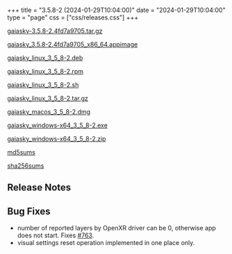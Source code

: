 +++
title = "3.5.8-2 (2024-01-29T10:04:00)"
date = "2024-01-29T10:04:00"
type = "page"
css = ["css/releases.css"]
+++

<section class="download-links">

<div class="package">

[gaiasky-3.5.8-2.4fd7a9705.tar.gz](https://gaia.ari.uni-heidelberg.de/gaiasky/releases/3.5.8-2.4fd7a9705/gaiasky-3.5.8-2.4fd7a9705.tar.gz)

</div>
<div class="package">

[gaiasky_3.5.8-2.4fd7a9705_x86_64.appimage](https://gaia.ari.uni-heidelberg.de/gaiasky/releases/3.5.8-2.4fd7a9705/gaiasky_3.5.8-2.4fd7a9705_x86_64.appimage)

</div>
<div class="package">

[gaiasky_linux_3_5_8-2.deb](https://gaia.ari.uni-heidelberg.de/gaiasky/releases/3.5.8-2.4fd7a9705/gaiasky_linux_3_5_8-2.deb)

</div>
<div class="package">

[gaiasky_linux_3_5_8-2.rpm](https://gaia.ari.uni-heidelberg.de/gaiasky/releases/3.5.8-2.4fd7a9705/gaiasky_linux_3_5_8-2.rpm)

</div>
<div class="package">

[gaiasky_linux_3_5_8-2.sh](https://gaia.ari.uni-heidelberg.de/gaiasky/releases/3.5.8-2.4fd7a9705/gaiasky_linux_3_5_8-2.sh)

</div>
<div class="package">

[gaiasky_linux_3_5_8-2.tar.gz](https://gaia.ari.uni-heidelberg.de/gaiasky/releases/3.5.8-2.4fd7a9705/gaiasky_linux_3_5_8-2.tar.gz)

</div>
<div class="package">

[gaiasky_macos_3_5_8-2.dmg](https://gaia.ari.uni-heidelberg.de/gaiasky/releases/3.5.8-2.4fd7a9705/gaiasky_macos_3_5_8-2.dmg)

</div>
<div class="package">

[gaiasky_windows-x64_3_5_8-2.exe](https://gaia.ari.uni-heidelberg.de/gaiasky/releases/3.5.8-2.4fd7a9705/gaiasky_windows-x64_3_5_8-2.exe)

</div>
<div class="package">

[gaiasky_windows-x64_3_5_8-2.zip](https://gaia.ari.uni-heidelberg.de/gaiasky/releases/3.5.8-2.4fd7a9705/gaiasky_windows-x64_3_5_8-2.zip)

</div>
<div class="package">

[md5sums](https://gaia.ari.uni-heidelberg.de/gaiasky/releases/3.5.8-2.4fd7a9705/md5sums)

</div>
<div class="package">

[sha256sums](https://gaia.ari.uni-heidelberg.de/gaiasky/releases/3.5.8-2.4fd7a9705/sha256sums)

</div>


</section>

<section class="release-notes">

# Release Notes


## Bug Fixes
- number of reported layers by OpenXR driver can be 0, otherwise app does not start. Fixes [#763](https://codeberg.org/gaiasky/gaiasky/issues/763).
- visual settings reset operation implemented in one place only.

</section>